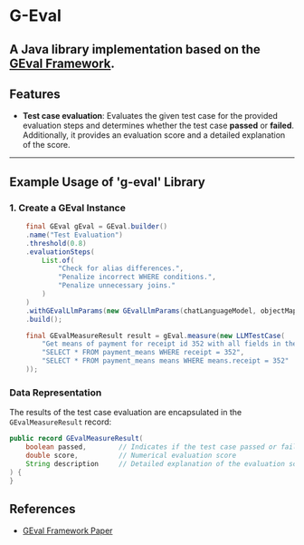 # G-Eval

A Java library implementation based on the [GEval Framework](https://arxiv.org/pdf/2303.16634.pdf).
---

## Features

- **Test case evaluation**: Evaluates the given test case for the provided evaluation steps and determines whether the test case **passed** or **failed**. Additionally, it provides an evaluation score and a detailed explanation of the score.

---
## Example Usage of 'g-eval' Library

### 1. Create a GEval Instance
```java
    final GEval gEval = GEval.builder()
    .name("Test Evaluation")
    .threshold(0.8)
    .evaluationSteps(
        List.of(
            "Check for alias differences.",
            "Penalize incorrect WHERE conditions.",
            "Penalize unnecessary joins."
        )
    )
    .withGEvalLlmParams(new GEvalLlmParams(chatLanguageModel, objectMapper))
    .build();

    final GEvalMeasureResult result = gEval.measure(new LLMTestCase(
        "Get means of payment for receipt id 352 with all fields in the table",
        "SELECT * FROM payment_means WHERE receipt = 352",
        "SELECT * FROM payment_means means WHERE means.receipt = 352"
    ));
```

### Data Representation

The results of the test case evaluation are encapsulated in the `GEvalMeasureResult` record:

```java
public record GEvalMeasureResult(
    boolean passed,        // Indicates if the test case passed or failed
    double score,          // Numerical evaluation score
    String description     // Detailed explanation of the evaluation score
) {
}
```

## References

- [GEval Framework Paper](https://arxiv.org/pdf/2303.16634.pdf)